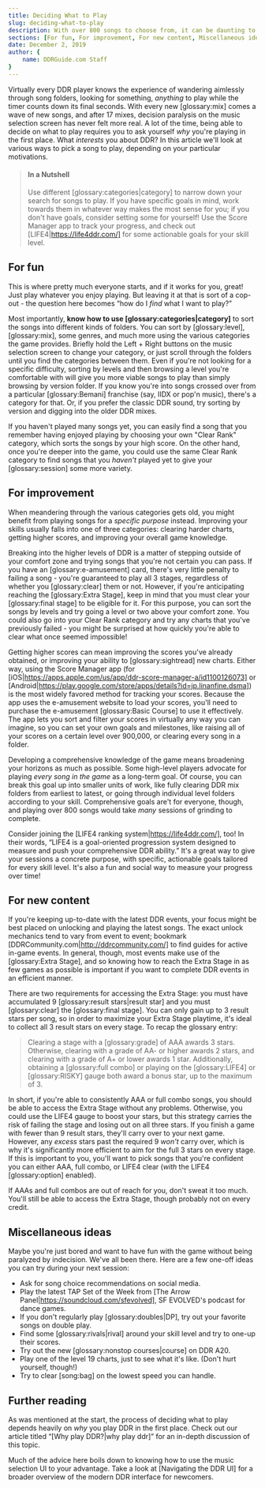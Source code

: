 ```yaml
---
title: Deciding What to Play
slug: deciding-what-to-play
description: With over 800 songs to choose from, it can be daunting to pick them one at a time.
sections: [For fun, For improvement, For new content, Miscellaneous ideas, Further reading]
date: December 2, 2019
author: {
    name: DDRGuide.com Staff
}
---
```

Virtually every DDR player knows the experience of wandering aimlessly through song folders, looking for something, *anything* to play while the timer counts down its final seconds. With every new [glossary:mix] comes a wave of new songs, and after 17 mixes, decision paralysis on the music selection screen has never felt more real. A lot of the time, being able to decide on what to play requires you to ask yourself *why* you're playing in the first place. What *interests* you about DDR? In this article we'll look at various ways to pick a song to play, depending on your particular motivations.

> #### In a Nutshell
> Use different [glossary:categories|category] to narrow down your search for songs to play. If you have specific goals in mind, work towards them in whatever way makes the most sense for you; if you don't have goals, consider setting some for yourself! Use the Score Manager app to track your progress, and check out [LIFE4|https://life4ddr.com/] for some actionable goals for your skill level.

## For fun

This is where pretty much everyone starts, and if it works for you, great! Just play whatever you enjoy playing. But leaving it at that is sort of a cop-out - the question here becomes “how do I *find* what I want to play?”

Most importantly, **know how to use [glossary:categories|category]** to sort the songs into different kinds of folders. You can sort by [glossary:level], [glossary:mix], some genres, and much more using the various categories the game provides. Briefly hold the Left + Right buttons on the music selection screen to change your category, or just scroll through the folders until you find the categories between them. Even if you're not looking for a specific difficulty, sorting by levels and then browsing a level you're comfortable with will give you more viable songs to play than simply browsing by version folder. If you know you're into songs crossed over from a particular [glossary:Bemani] franchise (say, IIDX or pop'n music), there's a category for that. Or, if you prefer the classic DDR sound, try sorting by version and digging into the older DDR mixes. 

If you haven't played many songs yet, you can easily find a song that you remember having enjoyed playing by choosing your own "Clear Rank" category, which sorts the songs by your high score. On the other hand, once you're deeper into the game, you could use the same Clear Rank category to find songs that you *haven't* played yet to give your [glossary:session] some more variety.

## For improvement

When meandering through the various categories gets old, you might benefit from playing songs for a *specific purpose* instead. Improving your skills usually falls into one of three categories: clearing harder charts, getting higher scores, and improving your overall game knowledge.

Breaking into the higher levels of DDR is a matter of stepping outside of your comfort zone and trying songs that you're not certain you can pass. If you have an [glossary:e-amusement] card, there's very little penalty to failing a song - you're guaranteed to play all 3 stages, regardless of whether you [glossary:clear] them or not. However, if you're anticipating reaching the [glossary:Extra Stage], keep in mind that you must clear your [glossary:final stage] to be eligible for it. For this purpose, you can sort the songs by levels and try going a level or two above your comfort zone. You could also go into your Clear Rank category and try any charts that you've previously failed - you might be surprised at how quickly you're able to clear what once seemed impossible!

Getting higher scores can mean improving the scores you've already obtained, or improving your ability to [glossary:sightread] new charts. Either way, using the Score Manager app (for [iOS|https://apps.apple.com/us/app/ddr-score-manager-a/id1100126073] or [Android|https://play.google.com/store/apps/details?id=jp.linanfine.dsma]) is the most widely favored method for tracking your scores. Because the app uses the e-amusement website to load your scores, you'll need to purchase the e-amusement [glossary:Basic Course] to use it effectively. The app lets you sort and filter your scores in virtually any way you can imagine, so you can set your own goals and milestones, like raising all of your scores on a certain level over 900,000, or clearing every song in a folder.

Developing a comprehensive knowledge of the game means broadening your horizons as much as possible. Some high-level players advocate for playing *every song in the game* as a long-term goal. Of course, you can break this goal up into smaller units of work, like fully clearing DDR mix folders from earliest to latest, or going through individual level folders according to your skill. Comprehensive goals are't for everyone, though, and playing over 800 songs would take *many* sessions of grinding to complete.

Consider joining the [LIFE4 ranking system|https://life4ddr.com/], too! In their words, “LIFE4 is a goal-oriented progression system designed to measure and push your comprehensive DDR ability.” It's a great way to give your sessions a concrete purpose, with specific, actionable goals tailored for every skill level. It's also a fun and social way to measure your progress over time!

## For new content

If you're keeping up-to-date with the latest DDR events, your focus might be best placed on unlocking and playing the latest songs. The exact unlock mechanics tend to vary from event to event; bookmark [DDRCommunity.com|http://ddrcommunity.com/] to find guides for active in-game events. In general, though, most events make use of the [glossary:Extra Stage], and so knowing how to reach the Extra Stage in as few games as possible is important if you want to complete DDR events in an efficient manner.

There are two requirements for accessing the Extra Stage: you must have accumulated 9 [glossary:result stars|result star] and you must [glossary:clear] the [glossary:final stage]. You can only gain up to 3 result stars per song, so in order to maximize your Extra Stage playtime, it's ideal to collect all 3 result stars on every stage. To recap the glossary entry:

> Clearing a stage with a [glossary:grade] of AAA awards 3 stars. Otherwise, clearing with a grade of AA- or higher awards 2 stars, and clearing with a grade of A+ or lower awards 1 star. Additionally, obtaining a [glossary:full combo] or playing on the [glossary:LIFE4] or [glossary:RISKY] gauge both award a bonus star, up to the maximum of 3.

In short, if you're able to consistently AAA or full combo songs, you should be able to access the Extra Stage without any problems. Otherwise, you could use the LIFE4 gauge to boost your stars, but this strategy carries the risk of failing the stage and losing out on all three stars. If you finish a game with fewer than 9 result stars, they'll carry over to your next game. However, any *excess* stars past the required 9 *won't* carry over, which is why it's significantly more efficient to aim for the full 3 stars on every stage. If this is important to you, you'll want to pick songs that you're confident you can either AAA, full combo, or LIFE4 clear (*with* the LIFE4 [glossary:option] enabled).

If AAAs and full combos are out of reach for you, don't sweat it too much. You'll still be able to access the Extra Stage, though probably not on every credit.

## Miscellaneous ideas

Maybe you're just bored and want to have fun with the game without being paralyzed by indecision. We've all been there. Here are a few one-off ideas you can try during your next session:

* Ask for song choice recommendations on social media.
* Play the latest TAP Set of the Week from [The Arrow Panel|https://soundcloud.com/sfevolved], SF EVOLVED's podcast for dance games.
* If you don't regularly play [glossary:doubles|DP], try out your favorite songs on double play.
* Find some [glossary:rivals|rival] around your skill level and try to one-up their scores.
* Try out the new [glossary:nonstop courses|course] on DDR A20.
* Play one of the level 19 charts, just to see what it's like. (Don't hurt yourself, though!)
* Try to clear [song:bag] on the lowest speed you can handle.

## Further reading

As was mentioned at the start, the process of deciding what to play depends heavily on *why* you play DDR in the first place. Check out our article titled “[Why play DDR?|why play ddr]” for an in-depth discussion of this topic.

Much of the advice here boils down to knowing how to use the music selection UI to your advantage. Take a look at [Navigating the DDR UI] for a broader overview of the modern DDR interface for newcomers.